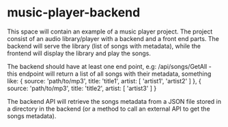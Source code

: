 # music-player-backend
This space will contain an example of a music player project. The project consist of an audio library/player with a backend and a front end parts. The backend will serve the library (list of songs with metadata), while the frontend will display the library and play the songs.

The backend should have at least one end point, e.g: /api/songs/GetAll - this endpoint will return a list of all songs with their metadata, something like: { source: 'path/to/mp3', title: 'title1', artist: [ 'artist1', 'artist2' ] }, { source: 'path/to/mp3', title: 'title2', artist: [ 'artist3' ] }

The backend API will retrieve the songs metadata from a JSON file stored in a directory in the backend (or a method to call an external API to get the songs metadata). 
